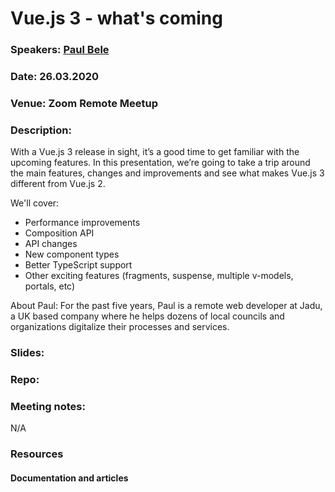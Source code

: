 # Vue.js 3 - what's coming


### Speakers: [Paul Bele](https://github.com/skmetaly)
### Date: 26.03.2020
### Venue: Zoom Remote Meetup
### Description:

With a Vue.js 3 release in sight, it’s a good time to get familiar with the upcoming features. In this presentation, we’re going to take a trip around the main features, changes and improvements and see what makes Vue.js 3 different from Vue.js 2.

We'll cover:
- Performance improvements
- Composition API
- API changes
- New component types
- Better TypeScript support
- Other exciting features (fragments, suspense, multiple v-models, portals, etc)

About Paul:
For the past five years, Paul is a remote web developer at Jadu, a UK based company where he helps dozens of local councils and organizations digitalize their processes and services.


### Slides:

### Repo:


### Meeting notes:
N/A

### Resources

#### Documentation and articles
